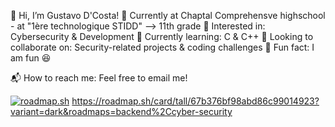 👋 Hi, I’m Gustavo D'Costa!
🔹 Currently at Chaptal Comprehensve highschool - at "1ère technologique STIDD" --> 11th grade
🔹 Interested in: Cybersecurity & Development
🔹 Currently learning: C & C++
🔹 Looking to collaborate on: Security-related projects & coding challenges
🔹 Fun fact: I am fun 😆

📬 How to reach me: Feel free to email me!

<a href="https://roadmap.sh"><img src="https://roadmap.sh/card/tall/67b376bf98abd86c99014923?variant=dark&roadmaps=backend%2Ccyber-security" alt="roadmap.sh"/></a>
https://roadmap.sh/card/tall/67b376bf98abd86c99014923?variant=dark&roadmaps=backend%2Ccyber-security

<!---
Gustavo-DCosta/Gustavo-DCosta is a ✨ special ✨ repository because its `README.md` (this file) appears on your GitHub profile.
You can click the Preview link to take a look at your changes.
--->

